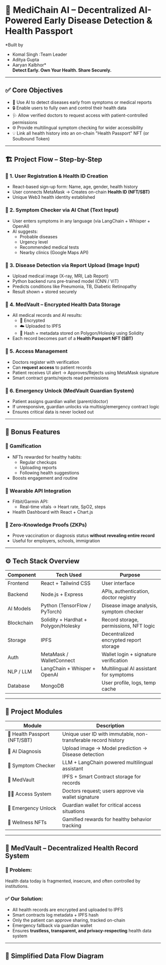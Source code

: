 # 🧠 MediChain AI – Decentralized AI-Powered Early Disease Detection & Health Passport  
*Built by 
- Komal Singh :Team Leader
- Aditya Gupta
- Aaryan Kalbhor*  
**Detect Early. Own Your Health. Share Securely.**

---

## ✅ Core Objectives

- 🧪 Use AI to detect diseases early from symptoms or medical reports  
- 🔒 Enable users to fully own and control their health data  
- 🩺 Allow verified doctors to request access with patient-controlled permissions  
- 🌐 Provide multilingual symptom checking for wider accessibility  
- 💡 Link all health history into an on-chain "Health Passport" NFT (or Soulbound Token)  

---

## 🏗️ Project Flow – Step-by-Step

### 🔹 1. User Registration & Health ID Creation  
- React-based sign-up form: Name, age, gender, health history  
- User connects MetaMask → Creates on-chain **Health ID (NFT/SBT)**  
- Unique Web3 health identity established  

### 🔹 2. Symptom Checker via AI Chat (Text Input)  
- User enters symptoms in any language (via LangChain + Whisper + OpenAI)  
- AI suggests:  
  - Probable diseases  
  - Urgency level  
  - Recommended medical tests  
  - Nearby clinics (Google Maps API)  

### 🔹 3. Disease Detection via Report Upload (Image Input)  
- Upload medical image (X-ray, MRI, Lab Report)  
- Python backend runs pre-trained model (CNN / ViT)  
- Predicts conditions like Pneumonia, TB, Diabetic Retinopathy  
- Result shown + stored securely  

### 🔹 4. MedVault – Encrypted Health Data Storage  
- All medical records and AI results:  
  - 🔐 Encrypted  
  - ☁️ Uploaded to IPFS  
  - 🔗 Hash + metadata stored on Polygon/Holesky using Solidity  
- Each record becomes part of a **Health Passport NFT (SBT)**

### 🔹 5. Access Management  
- Doctors register with verification  
- Can **request access** to patient records  
- Patient receives UI alert → Approves/Rejects using MetaMask signature  
- Smart contract grants/rejects read permissions  

### 🔹 6. Emergency Unlock (MedVault Guardian System)  
- Patient assigns guardian wallet (parent/doctor)  
- If unresponsive, guardian unlocks via multisig/emergency contract logic  
- Ensures critical data is never locked out  

---

## 🧩 Bonus Features

### 🔸 Gamification  
- NFTs rewarded for healthy habits:  
  - Regular checkups  
  - Uploading reports  
  - Following health suggestions  
- Boosts engagement and routine  

### 🔸 Wearable API Integration  
- Fitbit/Garmin API:  
  - Real-time vitals → Heart rate, SpO2, steps  
- Health Dashboard with React + Chart.js  

### 🔸 Zero-Knowledge Proofs (ZKPs)  
- Prove vaccination or diagnosis status **without revealing entire record**  
- Useful for employers, schools, immigration  

---

## ⚙️ Tech Stack Overview

| Component     | Tech Used                              | Purpose                                      |
|---------------|----------------------------------------|----------------------------------------------|
| Frontend      | React + Tailwind CSS                   | User interface                               |
| Backend       | Node.js + Express                      | APIs, authentication, doctor registry        |
| AI Models     | Python (TensorFlow / PyTorch)          | Disease image analysis, symptom checker      |
| Blockchain    | Solidity + Hardhat + Polygon/Holesky   | Record storage, permissions, NFT logic       |
| Storage       | IPFS                                   | Decentralized encrypted report storage       |
| Auth          | MetaMask / WalletConnect               | Wallet login + signature verification        |
| NLP / LLM     | LangChain + Whisper + OpenAI           | Multilingual AI assistant for symptoms       |
| Database      | MongoDB                                | User profile, logs, temp cache               |

---

## 🧠 Project Modules

| Module                      | Description                                                                 |
|----------------------------|-----------------------------------------------------------------------------|
| 🪪 Health Passport (NFT/SBT) | Unique user ID with immutable, non-transferable record history             |
| 🧠 AI Diagnosis              | Upload image → Model prediction → Disease detection                        |
| 💬 Symptom Checker          | LLM + LangChain powered multilingual assistant                             |
| 🔐 MedVault                 | IPFS + Smart Contract storage for records                                  |
| 👩‍⚕️ Access System            | Doctors request; users approve via wallet signature                        |
| 🚨 Emergency Unlock         | Guardian wallet for critical access situations                            |
| 🏅 Wellness NFTs            | Gamified rewards for healthy behavior tracking                             |

---

## 🔐 MedVault – Decentralized Health Record System

### 📌 Problem:
Health data today is fragmented, insecure, and often controlled by institutions.

### ✅ Our Solution:
- All health records are encrypted and uploaded to IPFS  
- Smart contracts log metadata + IPFS hash  
- Only the patient can approve sharing, tracked on-chain  
- Emergency fallback via guardian wallet  
- Ensures **trustless, transparent, and privacy-respecting** health data system  

---

## 🔄 Simplified Data Flow Diagram

# 